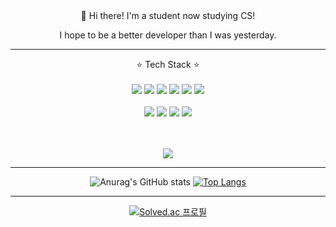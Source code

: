 <div align="center">
  👋 Hi there! I'm a student now studying CS!

  I hope to be a better developer than I was yesterday.

  <hr>
  
  ⭐️ Tech Stack ⭐️
  <br>
  <br>
  <img src="https://img.shields.io/badge/C-A8B9CC?style=flat-square&logo=C&logoColor=white"/>
  <img src="https://img.shields.io/badge/C++-00599C?style=flat-square&logo=C++&logoColor=white"/>
  <img src="https://img.shields.io/badge/Python-3776AB?style=flat-square&logo=Python&logoColor=white"/>
  <img src="https://img.shields.io/badge/Ocaml-EC6813?style=flat-square&logo=Ocaml&logoColor=white"/>
  <img src="https://img.shields.io/badge/Java-007396?style=flat-square&logo=Java&logoColor=white"/>
  <img src="https://img.shields.io/badge/MySQL-4479A1?style=flat-square&logo=MySQL&logoColor=white"/>
  <br>
  <br>
  <img src="https://img.shields.io/badge/HTML5-E34F26?style=flat-square&logo=HTML5&logoColor=white"/>
  <img src="https://img.shields.io/badge/CSS3-1572B6?style=flat-square&logo=CSS3&logoColor=white"/>
  <img src="https://img.shields.io/badge/JavaScript-F7DF1E?style=flat-square&logo=JavaScript&logoColor=white"/>
  <img src="https://img.shields.io/badge/jQuery-0769AD?style=flat-square&logo=jQuery&logoColor=white"/>

  <br>
  <br>
  <img src="https://img.shields.io/badge/Git-F05032?style=flat-square&logo=Git&logoColor=white"/>

  <hr>

  ![Anurag's GitHub stats](https://github-readme-stats.vercel.app/api?username=seoyoon98&show_icons=true&theme=tokyonight) [![Top Langs](https://github-readme-stats.vercel.app/api/top-langs/?username=seoyoon98&layout=compact)](https://github.com/anuraghazra/github-readme-stats)
  
  <hr>
  
  [![Solved.ac
프로필](http://mazassumnida.wtf/api/v2/generate_badge?boj=seoyuni0727)](https://solved.ac/seoyuni0727)

 </div>
<!--
**seoyoon98/seoyoon98** is a ✨ _special_ ✨ repository because its `README.md` (this file) appears on your GitHub profile.

Here are some ideas to get you started:

- 🔭 I’m currently working on ...
- 🌱 I’m currently learning ...
- 👯 I’m looking to collaborate on ...
- 🤔 I’m looking for help with ...
- 💬 Ask me about ...
- 📫 How to reach me: ...
- 😄 Pronouns: ...
- ⚡ Fun fact: ...
-->
